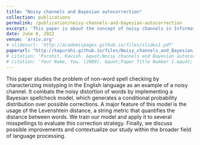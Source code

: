```yaml
---
title: "Noisy channels and Bayesian autocorrection"
collection: publications
permalink: /publication/noisy-channels-and-bayesian-autocorrection
excerpt: 'This paper is about the concept of noisy channels in Information Theory.'
date: June 8, 2022
venue: 'arxiv.org'
# slidesurl: 'http://academicpages.github.io/files/slides1.pdf'
paperurl: "http://kapurohi.github.io/files/Noisy_channels_and_Bayesian_autocorrection.pdf"
# citation: 'Purohit, Kavish. &quot;Noisy channels and Bayesian autocorrection.&quot; (2022).'
# citation: 'Your Name, You. (2009). &quot;Paper Title Number 1.&quot; <i>Journal 1</i>. 1(1).'
---
```


This paper studies the problem of non-word spell checking by characterizing mistyping in the English language as an example of a noisy channel. It combats the noisy distortion of words by implementing a Bayesian spellcheck model, which generates a conditional probability distribution over possible corrections. A major feature of this model is the usage of the Levenshtein distance, a string metric that quantifies the distance between words. We train our model and apply it to several misspellings to evaluate this correction strategy. Finally, we discuss possible improvements and contextualize our study within the broader field of language processing.